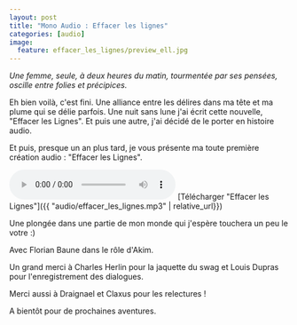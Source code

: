 ```yaml
---
layout: post
title: "Mono Audio : Effacer les lignes"
categories: [audio]
image:
  feature: effacer_les_lignes/preview_ell.jpg
---
```


*Une femme, seule, à deux heures du matin, tourmentée par ses pensées, oscille entre folies et précipices.*

Eh bien voilà, c'est fini. Une alliance entre les délires dans ma tête et ma plume qui se délie parfois. Une nuit sans lune j'ai écrit cette nouvelle, "Effacer les Lignes". Et puis une autre, j'ai décidé de le porter en histoire audio.

Et puis, presque un an plus tard, je vous présente ma toute première création audio : "Effacer les Lignes".

<audio controls>
<source src="{{ "audio/effacer_les_lignes.mp3" | relative_url}}" type="audio/mpeg" />
<em>Sorry, your browser doesn't support HTML5 audio.</em>
</audio>
[Télécharger "Effacer les Lignes"]({{ "audio/effacer_les_lignes.mp3" | relative_url}})

<!--more-->

Une plongée dans une partie de mon monde qui j'espère touchera un peu le votre :)

Avec Florian Baune dans le rôle d'Akim.

Un grand merci à Charles Herlin pour la jaquette du swag et Louis Dupras pour l'enregistrement des dialogues.

Merci aussi à Draignael et Claxus pour les relectures !

A bientôt pour de prochaines aventures.
